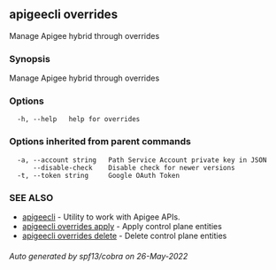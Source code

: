 ## apigeecli overrides

Manage Apigee hybrid through overrides

### Synopsis

Manage Apigee hybrid through overrides

### Options

```
  -h, --help   help for overrides
```

### Options inherited from parent commands

```
  -a, --account string   Path Service Account private key in JSON
      --disable-check    Disable check for newer versions
  -t, --token string     Google OAuth Token
```

### SEE ALSO

* [apigeecli](apigeecli.md)	 - Utility to work with Apigee APIs.
* [apigeecli overrides apply](apigeecli_overrides_apply.md)	 - Apply control plane entities
* [apigeecli overrides delete](apigeecli_overrides_delete.md)	 - Delete control plane entities

###### Auto generated by spf13/cobra on 26-May-2022

